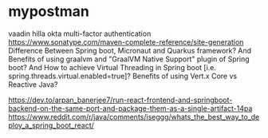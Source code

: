 # mypostman
vaadin hilla
okta multi-factor authentication
https://www.sonatype.com/maven-complete-reference/site-generation
Difference Between Spring boot, Micronaut and Quarkus framework? And 
Benefits of using graalvm and "GraalVM Native Support" plugin of Spring boot? And How to achieve Virtual Threading in Spring boot [i.e. spring.threads.virtual.enabled=true]?
Benefits of using Vert.x Core vs Reactive Java?

https://dev.to/arpan_banerjee7/run-react-frontend-and-springboot-backend-on-the-same-port-and-package-them-as-a-single-artifact-14pa
https://www.reddit.com/r/java/comments/iseggg/whats_the_best_way_to_deploy_a_spring_boot_react/
